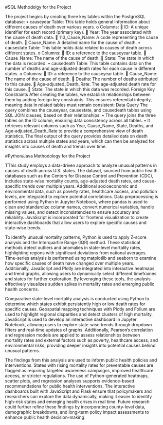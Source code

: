 #SQL Methodolgy for the Project

The project begins by creating three key tables within the PostgreSQL database:
•    causeyear Table: This table holds general information about different causes of death over various years.
o    Columns: 
    ID: A unique identifier for each record (primary key).
    Year: The year associated with the cause of death data.
    113_Cause_Name: A code representing the cause of death.
    Cause_Name: A detailed name for the cause of death.
•    causestate Table: This table holds data related to causes of death across different states.
o    Columns: 
    ID: a reference to the causeyear table.
    Cause_Name: The name of the cause of death.
    State: The state in which the data is recorded.
•    causedeath Table: This table contains data on the number of deaths and age-adjusted death rates for each cause in different states.
o    Columns: 
    ID: a reference to the causeyear table.
    Cause_Name: The name of the cause of death.
    Deaths: The number of deaths attributed to this cause.
    Age-adjusted_Death_Rate: The age-adjusted death rate for this cause.
    State: The state in which this data was recorded.
Foreign Key Constraints
After creating the tables, we establish relationships between them by adding foreign key constraints. This ensures referential integrity, meaning data in related tables must remain consistent:
Data Query
The query combines the causeyear, causestate, and causedeath tables using SQL JOIN clauses, based on their relationships:
•    The query joins the three tables on the ID column, ensuring data consistency across all tables.
•    It retrieves relevant columns such as Year, Cause_Name, State, Deaths, and Age-adjusted_Death_Rate to provide a comprehensive view of death statistics.
The final output of the query provides detailed data on death statistics across multiple states and years, which can then be analyzed for insights into causes of death and trends over time.


#Python/Java Methodology for the Project

TThis study employs a data-driven approach to analyze unusual patterns in causes of death across U.S. states. The dataset, sourced from public health databases such as the Centers for Disease Control and Prevention (CDC), includes state-wise mortality counts, age-adjusted death rates, and cause-specific trends over multiple years. Additional socioeconomic and environmental data, such as poverty rates, healthcare access, and pollution levels, are integrated to explore potential correlations. Data preprocessing is performed using Python in Jupyter Notebook, where pandas is used to clean and standardize column names, convert numerical variables, handle missing values, and detect inconsistencies to ensure accuracy and reliability. JavaScript is incorporated for frontend visualization to create interactive dashboards that allow users to explore specific causes and state-wise trends.

To identify unusual mortality patterns, Python is used to apply Z-score analysis and the Interquartile Range (IQR) method. These statistical methods detect outliers and anomalies in state-level mortality rates, highlighting regions with significant deviations from national averages. Time-series analysis is performed using matplotlib and seaborn to examine how specific causes of death have changed over multiple years. Additionally, JavaScript and Plotly are integrated into interactive heatmaps and trend graphs, allowing users to dynamically select different timeframes and states for further exploration. By leveraging these tools, the analysis effectively visualizes sudden spikes in mortality rates and emerging public health concerns.

Comparative state-level mortality analysis is conducted using Python to determine which states exhibit persistently high or low death rates for specific causes. Geospatial mapping techniques with Plotly and Folium are used to highlight regional disparities and detect clusters of high mortality. JavaScript is used to develop an interactive dashboard in Jupyter Notebook, allowing users to explore state-wise trends through dropdown filters and real-time updates of graphs. Additionally, Pearson’s correlation and regression models are applied to assess relationships between mortality rates and external factors such as poverty, healthcare access, and environmental risks, providing deeper insights into potential causes behind unusual patterns.

The findings from this analysis are used to inform public health policies and interventions. States with rising mortality rates for preventable causes are flagged as requiring targeted awareness campaigns, improved healthcare access, or stricter regulations. The use of Python-generated heatmaps, scatter plots, and regression analyses supports evidence-based recommendations for public health interventions. The interactive dashboards built with JavaScript and Flask ensure that policymakers and researchers can explore the data dynamically, making it easier to identify high-risk states and emerging health crises in real time. Future research could further refine these findings by incorporating county-level data, demographic breakdowns, and long-term policy impact assessments to enhance public health decision-making.

